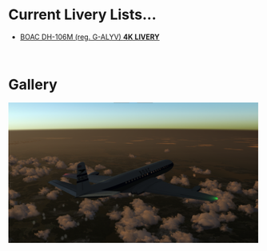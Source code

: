 # Current Livery Lists... 
<ul>
  <li><a href=https://raw.githubusercontent.com/Sadia2000/Custom-video-livery/main/DH-106M/BOAC.zip>BOAC DH-106M (reg. G-ALYV) <b>4K LIVERY</b></a></li>
</ul><br>

# Gallery
<a href=https://raw.githubusercontent.com/Sadia2000/Custom-video-livery/main/DH-106M/BOAC.zip><img src=https://raw.githubusercontent.com/Sadia2000/Custom-video-livery/main/DH-106M/Screenshots/DH-106-3.png alt=G-ALYM width=500px></a>
